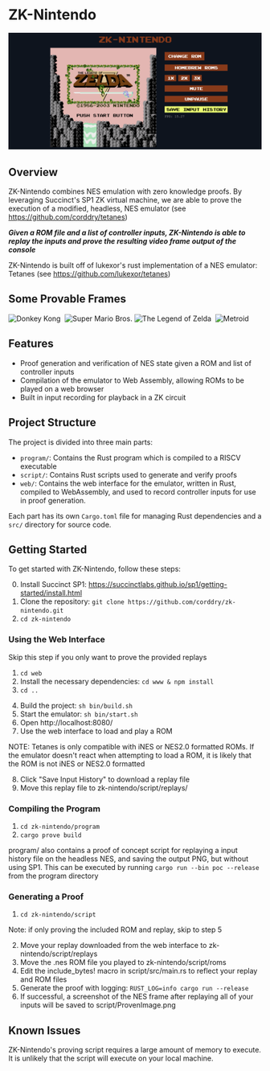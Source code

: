 # ZK-Nintendo

![Zelda Screenshot](zeldascreenshot.png)

## Overview

ZK-Nintendo combines NES emulation with zero knowledge proofs. By leveraging Succinct's SP1 ZK virtual machine, we are able to prove the execution of a modified, headless, NES emulator (see https://github.com/corddry/tetanes)

***Given a ROM file and a list of controller inputs, ZK-Nintendo is able to replay the inputs and prove the resulting video frame output of the console*** 

ZK-Nintendo is built off of lukexor's rust implementation of a NES emulator: Tetanes (see https://github.com/lukexor/tetanes)

## Some Provable Frames

<img width="48%" alt="Donkey Kong"
src="https://raw.githubusercontent.com/lukexor/tetanes/main/static/donkey_kong.png">&nbsp;&nbsp;<img
width="48%" alt="Super Mario Bros."
src="https://raw.githubusercontent.com/lukexor/tetanes/main/static/super_mario_bros.png">
<img width="48%" alt="The Legend of Zelda"
src="https://raw.githubusercontent.com/lukexor/tetanes/main/static/legend_of_zelda.png">&nbsp;&nbsp;<img
width="48%" alt="Metroid"
src="https://raw.githubusercontent.com/lukexor/tetanes/main/static/metroid.png">

## Features

- Proof generation and verification of NES state given a ROM and list of controller inputs
- Compilation of the emulator to Web Assembly, allowing ROMs to be played on a web browser
- Built in input recording for playback in a ZK circuit

## Project Structure

The project is divided into three main parts:

- `program/`: Contains the Rust program which is compiled to a RISCV executable
- `script/`: Contains Rust scripts used to generate and verify proofs
- `web/`: Contains the web interface for the emulator, written in Rust, compiled to WebAssembly, and used to record controller inputs for use in proof generation.

Each part has its own `Cargo.toml` file for managing Rust dependencies and a `src/` directory for source code.

## Getting Started

To get started with ZK-Nintendo, follow these steps:

0. Install Succinct SP1: https://succinctlabs.github.io/sp1/getting-started/install.html
1. Clone the repository: `git clone https://github.com/corddry/zk-nintendo.git`
2. `cd zk-nintendo`

### Using the Web Interface
Skip this step if you only want to prove the provided replays
1. `cd web`
2. Install the necessary dependencies: `cd www & npm install`
3. `cd ..`
<!-- 4. If on M1 Mac: `export LIBRARY_PATH="$LIBRARY_PATH:/opt/homebrew/lib"` to fix linker issues -->
4. Build the project: `sh bin/build.sh`
5. Start the emulator: `sh bin/start.sh`
6. Open http://localhost:8080/ 
7. Use the web interface to load and play a ROM

NOTE: Tetanes is only compatible with iNES or NES2.0 formatted ROMs. If the emulator doesn't react when attempting to load a ROM, it is likely that the ROM is not iNES or NES2.0 formatted

8. Click "Save Input History" to download a replay file
9. Move this replay file to zk-nintendo/script/replays/

### Compiling the Program
1. `cd zk-nintendo/program`
2. `cargo prove build`

program/ also contains a proof of concept script for replaying a input history file on the headless NES, and saving the output PNG, but without using SP1. This can be executed by running `cargo run --bin poc --release` from the program directory

### Generating a Proof
1. `cd zk-nintendo/script`

Note: if only proving the included ROM and replay, skip to step 5

2. Move your replay downloaded from the web interface to zk-nintendo/script/replays
3. Move the .nes ROM file you played to zk-nintendo/script/roms
4. Edit the include_bytes! macro in script/src/main.rs to reflect your replay and ROM files
5. Generate the proof with logging: `RUST_LOG=info cargo run --release`
6. If successful, a screenshot of the NES frame after replaying all of your inputs will be saved to script/ProvenImage.png

## Known Issues
ZK-Nintendo's proving script requires a large amount of memory to execute. It is unlikely that the script will execute on your local machine.

